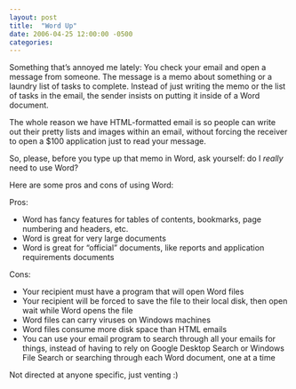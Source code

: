 ```yaml
---
layout: post
title:  "Word Up"
date: 2006-04-25 12:00:00 -0500
categories: 
---
```


Something that&#8217;s annoyed me lately:  You check your email and open a message from someone.  The message is a memo about something or a laundry list of tasks to complete.  Instead of just writing the memo or the list of tasks in the email, the sender insists on putting it inside of a Word document.

The whole reason we have HTML-formatted email is so people can write out their pretty lists and images within an email, without forcing the receiver to open a $100 application just to read your message.

So, please, before you type up that memo in Word, ask yourself: do I <em>really</em> need to use Word?

Here are some pros and cons of using Word:

Pros:

* Word has fancy features for tables of contents, bookmarks, page numbering and headers, etc.
* Word is great for very large documents
* Word is great for &#8220;official&#8221; documents, like reports and application requirements documents


Cons:

* Your recipient must have a program that will open Word files
* Your recipient will be forced to save the file to their local disk, then open wait while Word opens the file
* Word files can carry viruses on Windows machines
* Word files consume more disk space than HTML emails
* You can use your email program to search through all your emails for things, instead of having to rely on Google Desktop Search or Windows File Search or searching through each Word document, one at a time

Not directed at anyone specific, just venting :)
